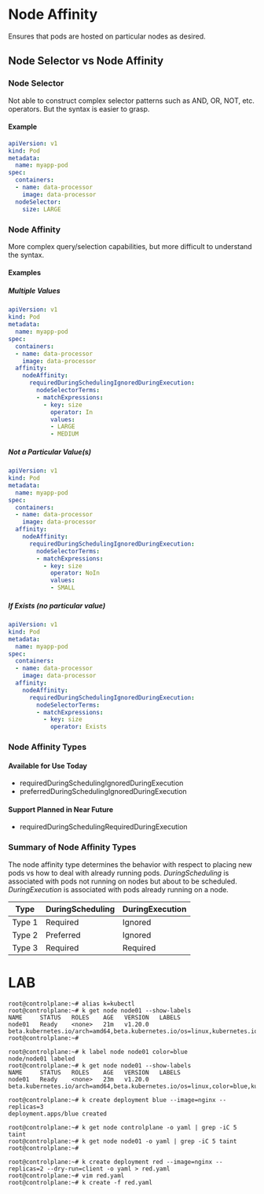 # Node Affinity

Ensures that pods are hosted on particular nodes as desired.

## Node Selector vs Node Affinity

### Node Selector

Not able to construct complex selector patterns such as AND, OR, NOT, etc.
operators. But the syntax is easier to grasp.

#### Example

~~~yaml
apiVersion: v1
kind: Pod
metadata: 
  name: myapp-pod
spec:
  containers:
  - name: data-processor
    image: data-processor
  nodeSelector: 
    size: LARGE
~~~

### Node Affinity

More complex query/selection capabilities, but more difficult to understand
the syntax.

#### Examples

##### Multiple Values
~~~yaml
apiVersion: v1
kind: Pod
metadata:
  name: myapp-pod
spec:
  containers:
  - name: data-processor
    image: data-processor
  affinity:
    nodeAffinity:
      requiredDuringSchedulingIgnoredDuringExecution:
        nodeSelectorTerms:
        - matchExpressions:
          - key: size
            operator: In
            values: 
            - LARGE
            - MEDIUM
~~~

##### Not a Particular Value(s)

~~~yaml
apiVersion: v1
kind: Pod
metadata:
  name: myapp-pod
spec:
  containers:
  - name: data-processor
    image: data-processor
  affinity:
    nodeAffinity:
      requiredDuringSchedulingIgnoredDuringExecution:
        nodeSelectorTerms:
        - matchExpressions:
          - key: size
            operator: NoIn
            values: 
            - SMALL
~~~

##### If Exists (no particular value)

~~~yaml
apiVersion: v1
kind: Pod
metadata:
  name: myapp-pod
spec:
  containers:
  - name: data-processor
    image: data-processor
  affinity:
    nodeAffinity:
      requiredDuringSchedulingIgnoredDuringExecution:
        nodeSelectorTerms:
        - matchExpressions:
          - key: size
            operator: Exists
~~~

### Node Affinity Types

#### Available for Use Today

- requiredDuringSchedulingIgnoredDuringExecution
- preferredDuringSchedulingIgnoredDuringExecution

#### Support Planned in Near Future

- requiredDuringSchedulingRequiredDuringExecution

### Summary of Node Affinity Types

The node affinity type determines the behavior with respect to placing
new pods vs how to deal with already running pods. *DuringScheduling* is
associated with pods not running on nodes but about to be scheduled. 
*DuringExecution* is associated with pods already running on a node.

| Type   |DuringScheduling|DuringExecution|
|--------|----------------|---------------|
| Type 1 |     Required   |    Ignored    |
| Type 2 |     Preferred  |    Ignored    |
| Type 3 |     Required   |   Required    |

# LAB

~~~
root@controlplane:~# alias k=kubectl
root@controlplane:~# k get node node01 --show-labels
NAME     STATUS   ROLES    AGE   VERSION   LABELS
node01   Ready    <none>   21m   v1.20.0   beta.kubernetes.io/arch=amd64,beta.kubernetes.io/os=linux,kubernetes.io/arch=amd64,kubernetes.io/hostname=node01,kubernetes.io/os=linux
root@controlplane:~# 
~~~

~~~
root@controlplane:~# k label node node01 color=blue
node/node01 labeled
root@controlplane:~# k get node node01 --show-labels
NAME     STATUS   ROLES    AGE   VERSION   LABELS
node01   Ready    <none>   23m   v1.20.0   beta.kubernetes.io/arch=amd64,beta.kubernetes.io/os=linux,color=blue,kubernetes.io/arch=amd64,kubernetes.io/hostname=node01,kubernetes.io/os=linux
~~~

~~~
root@controlplane:~# k create deployment blue --image=nginx --replicas=3
deployment.apps/blue created
~~~

~~~
root@controlplane:~# k get node controlplane -o yaml | grep -iC 5 taint
root@controlplane:~# k get node node01 -o yaml | grep -iC 5 taint
root@controlplane:~# 
~~~

~~~
root@controlplane:~# k create deployment red --image=nginx --replicas=2 --dry-run=client -o yaml > red.yaml
root@controlplane:~# vim red.yaml
root@controlplane:~# k create -f red.yaml
~~~
